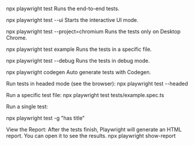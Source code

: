 npx playwright test
    Runs the end-to-end tests.

  npx playwright test --ui
    Starts the interactive UI mode.

  npx playwright test --project=chromium
    Runs the tests only on Desktop Chrome.

  npx playwright test example
    Runs the tests in a specific file.

  npx playwright test --debug
    Runs the tests in debug mode.

  npx playwright codegen
    Auto generate tests with Codegen.

Run tests in headed mode (see the browser):
npx playwright test --headed

Run a specific test file:
npx playwright test tests/example.spec.ts

Run a single test:


npx playwright test -g "has title"


View the Report: After the tests finish, Playwright will generate an HTML report. You can open it to see the results.
npx playwright show-report
